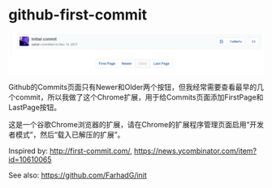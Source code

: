 # github-first-commit


![screenshot](screenshots/buttons.png)

<p>
  Github的Commits页面只有Newer和Older两个按钮，但我经常需要查看最早的几个commit，所以我做了这个Chrome扩展，用于给Commits页面添加FirstPage和LastPage按钮。
</p>
<p>
  这是一个谷歌Chrome浏览器的扩展，请在Chrome的扩展程序管理页面启用“开发者模式”，然后“载入已解压的扩展”。
</p>

<p>
Inspired by: <a href='http://first-commit.com/'>http://first-commit.com/</a>, <a href='https://news.ycombinator.com/item?id=10610065'>https://news.ycombinator.com/item?id=10610065</a>
</p>
<p>
See also: <a href='https://github.com/FarhadG/init'>https://github.com/FarhadG/init</a>
</p>
